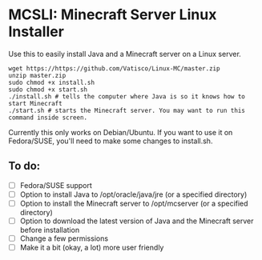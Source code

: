 MCSLI: Minecraft Server Linux Installer
============

Use this to easily install Java and a Minecraft server on a Linux server.

```shell
wget https://https://github.com/Vatisco/Linux-MC/master.zip
unzip master.zip
sudo chmod +x install.sh
sudo chmod +x start.sh
./install.sh # tells the computer where Java is so it knows how to start Minecraft
./start.sh # starts the Minecraft server. You may want to run this command inside screen.
```

Currently this only works on Debian/Ubuntu. If you want to use it on Fedora/SUSE, you'll need to make some changes to install.sh.

To do:
--------------
- [ ] Fedora/SUSE support
- [ ] Option to install Java to /opt/oracle/java/jre (or a specified directory)
- [ ] Option to install the Minecraft server to /opt/mcserver (or a specified directory)
- [ ] Option to download the latest version of Java and the Minecraft server before installation
- [ ] Change a few permissions
- [ ] Make it a bit (okay, a lot) more user friendly
